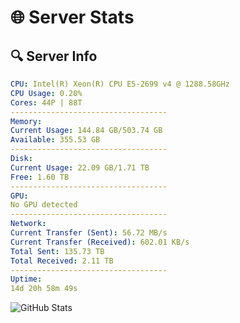 # 🌐 Server Stats
## 🔍 Server Info
```yaml
CPU: Intel(R) Xeon(R) CPU E5-2699 v4 @ 1288.58GHz
CPU Usage: 0.20%
Cores: 44P | 88T
-----------------------------------
Memory:
Current Usage: 144.84 GB/503.74 GB
Available: 355.53 GB
-----------------------------------
Disk:
Current Usage: 22.09 GB/1.71 TB
Free: 1.60 TB
-----------------------------------
GPU:
No GPU detected
-----------------------------------
Network:
Current Transfer (Sent): 56.72 MB/s
Current Transfer (Received): 602.01 KB/s
Total Sent: 135.73 TB
Total Received: 2.11 TB
-----------------------------------
Uptime:
14d 20h 58m 49s
```
![GitHub Stats](https://img.shields.io/badge/Updated-2025-02-22_19:42:07-blue)